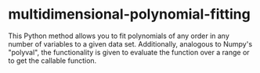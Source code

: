 # multidimensional-polynomial-fitting
This Python method allows you to fit polynomials of any order in any number of variables to a given data set. Additionally, analogous to Numpy's "polyval", the functionality is given to evaluate the function over a range or to get the callable function.
